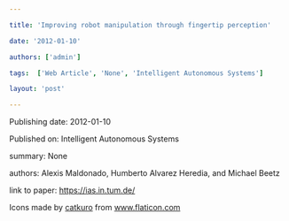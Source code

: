 ---
title: 'Improving robot manipulation through fingertip perception'
date: '2012-01-10'
authors: ['admin']
tags:  ['Web Article', 'None', 'Intelligent Autonomous Systems']
layout: 'post'
---
Publishing date: 2012-01-10

Published on: Intelligent Autonomous Systems

summary: None

authors: Alexis Maldonado, Humberto Alvarez Heredia, and Michael Beetz

link to paper: https://ias.in.tum.de/

Icons made by <a href="https://www.flaticon.com/free-icon/bookshelves_3576884" title="catkuro">catkuro</a> from <a href="https://www.flaticon.com/" title="Flaticon"> www.flaticon.com</a>